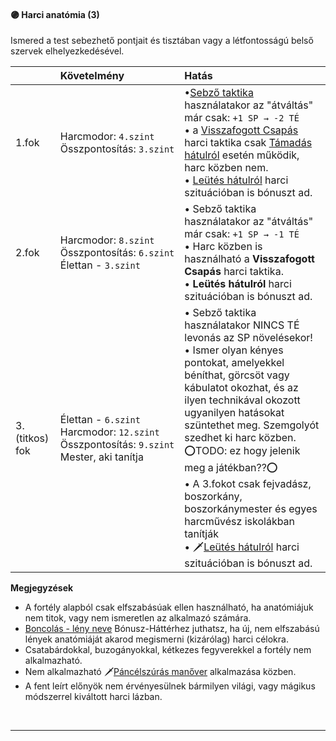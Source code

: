 #### 🟣 Harci anatómia (3)

Ismered a test sebezhető pontjait és tisztában vagy a létfontosságú belső szervek elhelyezkedésével.

|                | Követelmény                                                                                                                                                                             | Hatás                                                                                                                                                                                                                                                                                                                                                                                                                                                                                                                                                                 |
|:-------------- |:--------------------------------------------------------------------------------------------------------------------------------------------------------------------------------------- |:--------------------------------------------------------------------------------------------------------------------------------------------------------------------------------------------------------------------------------------------------------------------------------------------------------------------------------------------------------------------------------------------------------------------------------------------------------------------------------------------------------------------------------------------------------------------- |
| 1.fok          | Harcmodor:&nbsp;`4.szint`<br />Összpontosítás:&nbsp;`3.szint`                                                                                          | •[Sebző taktika](../065_02_harci_taktikak.md#sebz%C5%91-taktika) használatakor az "átváltás" már csak:  `+1 SP → -2 TÉ`<br />• a [Visszafogott Csapás](065_02_harci_taktikak.md#visszafogott-csap%C3%A1s--harc-az-ellenf%C3%A9l-elfog%C3%A1s%C3%A1%C3%A9rt) harci taktika csak [Támadás hátulról](065_01_harci_helyzetek.md#támadás-hátulról) esetén működik, harc közben nem.<br />• [Leütés hátulról](065_02_harci_taktikak.md#le%C3%BCt%C3%A9s-h%C3%A1tulr%C3%B3l-fejretark%C3%B3ra) harci szituációban is bónuszt ad.                                                                                        |
| 2.fok          | Harcmodor:&nbsp;`8.szint`<br />Összpontosítás:&nbsp;`6.szint`<br />Élettan&nbsp;-&nbsp;`3.szint`                                                      | • Sebző taktika használatakor az "átváltás" már csak:  `+1 SP → -1 TÉ`<br />• Harc közben is használható a **Visszafogott Csapás** harci taktika.<br />• **Leütés hátulról** harci szituációban is bónuszt ad.                                                                                                                                                                   |
| 3.(titkos) fok | Élettan&nbsp;-&nbsp;`6.szint`<br />Harcmodor:&nbsp;`12.szint`<br />Összpontosítás:&nbsp;`9.szint`<br />Mester, aki tanítja | • Sebző taktika használatakor NINCS TÉ levonás az SP növelésekor!<br />• Ismer olyan kényes pontokat, amelyekkel béníthat, görcsöt vagy kábulatot okozhat, és az ilyen technikával okozott ugyanilyen hatásokat szüntethet meg. Szemgolyót szedhet ki harc közben.<br />⭕TODO: ez hogy jelenik meg a játékban??⭕<br />• A 3.fokot csak fejvadász, boszorkány, boszorkánymester és egyes harcművész iskolákban tanítják<br />• 🗡️[Leütés hátulról](065_02_harci_taktikak.md#le%C3%BCt%C3%A9s-h%C3%A1tulr%C3%B3l-fejretark%C3%B3ra) harci szituációban is bónuszt ad. |

**Megjegyzések**

- A fortély alapból csak elfszabásúak ellen használható, ha anatómiájuk nem titok, vagy nem ismeretlen az alkalmazó számára.
- [Boncolás - lény neve](../042_bonusz_hatterek.md#-boncol%C3%A1s-faj-neve) Bónusz-Háttérhez juthatsz, ha új, nem elfszabású lények anatómiáját akarod megismerni (kizárólag) harci célokra.
- Csatabárdokkal, buzogányokkal, kétkezes fegyverekkel a fortély nem alkalmazható.
- Nem alkalmazható 🗡️[Páncélszúrás manőver](065_05_manoverek.md#%EF%B8%8Fp%C3%A1nc%C3%A9lsz%C3%BAr%C3%A1s) alkalmazása közben.
- A fent leírt előnyök nem érvényesülnek bármilyen világi, vagy mágikus módszerrel kiváltott harci lázban.

<br />

---
